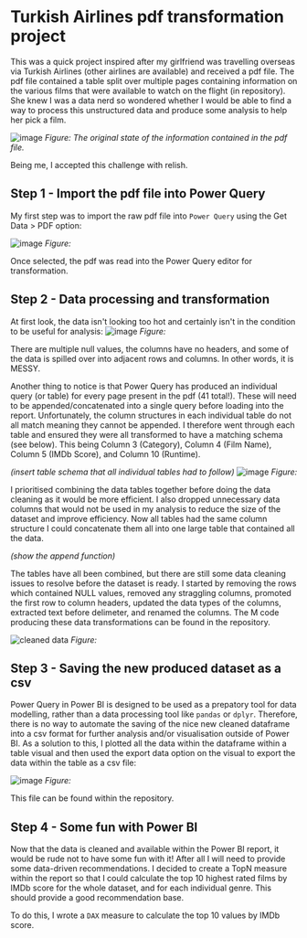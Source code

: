 # **Turkish Airlines pdf transformation project**
This was a quick project inspired after my girlfriend was travelling overseas via Turkish Airlines (other airlines are available) and received a pdf file. The pdf file contained a table split over multiple pages containing information on the various films that were available to watch on the flight (in repository). She knew I was a data nerd so wondered whether I would be able to find a way to process this unstructured data and produce some analysis to help her pick a film.

![image](https://github.com/user-attachments/assets/2f7ec126-3e17-4071-9ddd-99709928c145)
*Figure: The original state of the information contained in the pdf file.*

Being me, I accepted this challenge with relish.

## Step 1 - Import the pdf file into Power Query
My first step was to import the raw pdf file into `Power Query` using the Get Data > PDF option:

![image](https://github.com/user-attachments/assets/d24316cf-fded-42f8-9933-57c5978eddf9)
*Figure:*

Once selected, the pdf was read into the Power Query editor for transformation.

## Step 2 - Data processing and transformation 
At first look, the data isn't looking too hot and certainly isn't in the condition to be useful for analysis:
![image](https://github.com/user-attachments/assets/7123f38c-0d4b-4da7-b568-61a991c09625)
*Figure:*

There are multiple null values, the columns have no headers, and some of the data is spilled over into adjacent rows and columns. In other words, it is MESSY.

Another thing to notice is that Power Query has produced an individual query (or table) for every page present in the pdf (41 total!). These will need to be appended/concatenated into a single query before loading into the report. Unfortunately, the column structures in each individual table do not all match meaning they cannot be appended. I therefore went through each table and ensured they were all transformed to have a matching schema (see below). This being Column 3 (Category), Column 4 (Film Name), Column 5 (IMDb Score), and Column 10 (Runtime).

*(insert table schema that all individual tables had to follow)*
![image](https://github.com/user-attachments/assets/ed1781fe-4c06-4d2d-adad-e0353d899621)
*Figure:*

I prioritised combining the data tables together before doing the data cleaning as it would be more efficient. I also dropped unnecessary data columns that would not be used in my analysis to reduce the size of the dataset and improve efficiency. Now all tables had the same column structure I could concatenate them all into one large table that contained all the data.

*(show the append function)*

The tables have all been combined, but there are still some data cleaning issues to resolve before the dataset is ready. I started by removing the rows which contained NULL values, removed any straggling columns, promoted the first row to column headers, updated the data types of the columns, extracted text before delimeter, and renamed the columns. The M code producing these data transformations can be found in the repository.

![cleaned data](https://github.com/user-attachments/assets/afac6cc0-74ad-49fa-957f-0e5b2147770e)
*Figure:*

## Step 3 - Saving the new produced dataset as a csv
Power Query in Power BI is designed to be used as a prepatory tool for data modelling, rather than a data processing tool like `pandas` or `dplyr`. Therefore, there is no way to automate the saving of the nice new cleaned dataframe into a csv format for further analysis and/or visualisation outside of Power BI. As a solution to this, I plotted all the data within the dataframe within a table visual and then used the export data option on the visual to export the data within the table as a csv file:

![image](https://github.com/user-attachments/assets/c889b54c-b6ef-4b77-bf51-317a70da30ea)
*Figure:*

This file can be found within the repository.

## Step 4 - Some fun with Power BI
Now that the data is cleaned and available within the Power BI report, it would be rude not to have some fun with it! After all I will need to provide some data-driven recommendations. I decided to create a TopN measure within the report so that I could calculate the top 10 highest rated films by IMDb score for the whole dataset, and for each individual genre. This should provide a good recommendation base.

To do this, I wrote a `DAX` measure to calculate the top 10 values by IMDb score.


